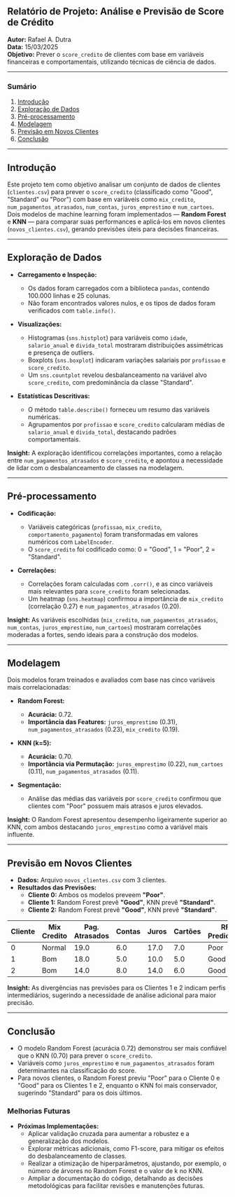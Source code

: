 ## **Relatório de Projeto: Análise e Previsão de Score de Crédito**  
**Autor:** Rafael A. Dutra  
**Data:** 15/03/2025  
**Objetivo:** Prever o `score_credito` de clientes com base em variáveis financeiras e comportamentais, utilizando técnicas de ciência de dados.

---

### **Sumário**
1. [Introdução](#introdução)
2. [Exploração de Dados](#exploração-de-dados)
3. [Pré-processamento](#pré-processamento)
4. [Modelagem](#modelagem)
5. [Previsão em Novos Clientes](#previsão-em-novos-clientes)
6. [Conclusão](#conclusão)

---

## **Introdução**  
Este projeto tem como objetivo analisar um conjunto de dados de clientes (`clientes.csv`) para prever o `score_credito` (classificado como "Good", "Standard" ou "Poor") com base em variáveis como `mix_credito`, `num_pagamentos_atrasados`, `num_contas`, `juros_emprestimo` e `num_cartoes`. Dois modelos de machine learning foram implementados — **Random Forest** e **KNN** — para comparar suas performances e aplicá-los em novos clientes (`novos_clientes.csv`), gerando previsões úteis para decisões financeiras.

---

## **Exploração de Dados**  
- **Carregamento e Inspeção:**  
  - Os dados foram carregados com a biblioteca `pandas`, contendo 100.000 linhas e 25 colunas.  
  - Não foram encontrados valores nulos, e os tipos de dados foram verificados com `table.info()`.  

- **Visualizações:**  
  - Histogramas (`sns.histplot`) para variáveis como `idade`, `salario_anual` e `divida_total` mostraram distribuições assimétricas e presença de outliers.  
  - Boxplots (`sns.boxplot`) indicaram variações salariais por `profissao` e `score_credito`.  
  - Um `sns.countplot` revelou desbalanceamento na variável alvo `score_credito`, com predominância da classe "Standard".  

- **Estatísticas Descritivas:**  
  - O método `table.describe()` forneceu um resumo das variáveis numéricas.  
  - Agrupamentos por `profissao` e `score_credito` calcularam médias de `salario_anual` e `divida_total`, destacando padrões comportamentais.  

**Insight:** A exploração identificou correlações importantes, como a relação entre `num_pagamentos_atrasados` e `score_credito`, e apontou a necessidade de lidar com o desbalanceamento de classes na modelagem.

---

## **Pré-processamento**  
- **Codificação:**  
  - Variáveis categóricas (`profissao`, `mix_credito`, `comportamento_pagamento`) foram transformadas em valores numéricos com `LabelEncoder`.  
  - O `score_credito` foi codificado como: 0 = "Good", 1 = "Poor", 2 = "Standard".  

- **Correlações:**  
  - Correlações foram calculadas com `.corr()`, e as cinco variáveis mais relevantes para `score_credito` foram selecionadas.  
  - Um heatmap (`sns.heatmap`) confirmou a importância de `mix_credito` (correlação 0.27) e `num_pagamentos_atrasados` (0.20).  

**Insight:** As variáveis escolhidas (`mix_credito`, `num_pagamentos_atrasados`, `num_contas`, `juros_emprestimo`, `num_cartoes`) mostraram correlações moderadas a fortes, sendo ideais para a construção dos modelos.

---

## **Modelagem**  
Dois modelos foram treinados e avaliados com base nas cinco variáveis mais correlacionadas:  

- **Random Forest:**  
  - **Acurácia:** 0.72.  
  - **Importância das Features:** `juros_emprestimo` (0.31), `num_pagamentos_atrasados` (0.23), `mix_credito` (0.19).  

- **KNN (k=5):**  
  - **Acurácia:** 0.70.  
  - **Importância via Permutação:** `juros_emprestimo` (0.22), `num_cartoes` (0.11), `num_pagamentos_atrasados` (0.11).  

- **Segmentação:**  
  - Análise das médias das variáveis por `score_credito` confirmou que clientes com "Poor" possuem mais atrasos e juros elevados.  

**Insight:** O Random Forest apresentou desempenho ligeiramente superior ao KNN, com ambos destacando `juros_emprestimo` como a variável mais influente.

---

## **Previsão em Novos Clientes**  
- **Dados:** Arquivo `novos_clientes.csv` com 3 clientes.  
- **Resultados das Previsões:**  
  - **Cliente 0:** Ambos os modelos preveem **"Poor"**.  
  - **Cliente 1:** Random Forest prevê **"Good"**, KNN prevê **"Standard"**.  
  - **Cliente 2:** Random Forest prevê **"Good"**, KNN prevê **"Standard"**.  

| Cliente | Mix Credito | Pag. Atrasados | Contas | Juros | Cartões | RF Prediction | KNN Prediction |
|---------|-------------|----------------|--------|-------|---------|---------------|----------------|
| 0       | Normal      | 19.0           | 6.0    | 17.0  | 7.0     | Poor          | Poor           |
| 1       | Bom         | 18.0           | 5.0    | 10.0  | 5.0     | Good          | Standard       |
| 2       | Bom         | 14.0           | 8.0    | 14.0  | 6.0     | Good          | Standard       |

**Insight:** As divergências nas previsões para os Clientes 1 e 2 indicam perfis intermediários, sugerindo a necessidade de análise adicional para maior precisão.

---

## **Conclusão**  
- O modelo Random Forest (acurácia 0.72) demonstrou ser mais confiável que o KNN (0.70) para prever o `score_credito`.  
- Variáveis como `juros_emprestimo` e `num_pagamentos_atrasados` foram determinantes na classificação do score.  
- Para novos clientes, o Random Forest previu "Poor" para o Cliente 0 e "Good" para os Clientes 1 e 2, enquanto o KNN foi mais conservador, sugerindo "Standard" para os dois últimos.  


### **Melhorias Futuras**  
- **Próximas Implementações:**  
  - Aplicar validação cruzada para aumentar a robustez e a generalização dos modelos.  
  - Explorar métricas adicionais, como F1-score, para mitigar os efeitos do desbalanceamento de classes.  
  - Realizar a otimização de hiperparâmetros, ajustando, por exemplo, o número de árvores no Random Forest e o valor de k no KNN.  
  - Ampliar a documentação do código, detalhando as decisões metodológicas para facilitar revisões e manutenções futuras.  